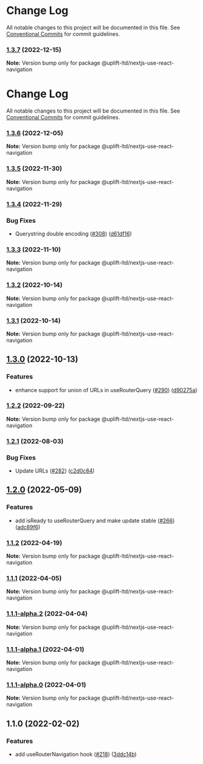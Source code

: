 # Change Log

All notable changes to this project will be documented in this file. See
[Conventional Commits](https://conventionalcommits.org) for commit guidelines.

### [1.3.7](https://github.com/uplift-ltd/nexus/compare/@uplift-ltd/nextjs-use-react-navigation@1.3.6...@uplift-ltd/nextjs-use-react-navigation@1.3.7) (2022-12-15)

**Note:** Version bump only for package @uplift-ltd/nextjs-use-react-navigation

# Change Log

All notable changes to this project will be documented in this file. See
[Conventional Commits](https://conventionalcommits.org) for commit guidelines.

### [1.3.6](https://github.com/uplift-ltd/nexus/compare/@uplift-ltd/nextjs-use-react-navigation@1.3.5...@uplift-ltd/nextjs-use-react-navigation@1.3.6) (2022-12-05)

**Note:** Version bump only for package @uplift-ltd/nextjs-use-react-navigation

### [1.3.5](https://github.com/uplift-ltd/nexus/compare/@uplift-ltd/nextjs-use-react-navigation@1.3.4...@uplift-ltd/nextjs-use-react-navigation@1.3.5) (2022-11-30)

**Note:** Version bump only for package @uplift-ltd/nextjs-use-react-navigation

### [1.3.4](https://github.com/uplift-ltd/nexus/compare/@uplift-ltd/nextjs-use-react-navigation@1.3.3...@uplift-ltd/nextjs-use-react-navigation@1.3.4) (2022-11-29)

### Bug Fixes

- Querystring double encoding ([#308](https://github.com/uplift-ltd/nexus/issues/308))
  ([d61df16](https://github.com/uplift-ltd/nexus/commit/d61df16649219d02b5fb792ea7ee9ebc9e1d948c))

### [1.3.3](https://github.com/uplift-ltd/nexus/compare/@uplift-ltd/nextjs-use-react-navigation@1.3.2...@uplift-ltd/nextjs-use-react-navigation@1.3.3) (2022-11-10)

**Note:** Version bump only for package @uplift-ltd/nextjs-use-react-navigation

### [1.3.2](https://github.com/uplift-ltd/nexus/compare/@uplift-ltd/nextjs-use-react-navigation@1.3.1...@uplift-ltd/nextjs-use-react-navigation@1.3.2) (2022-10-14)

**Note:** Version bump only for package @uplift-ltd/nextjs-use-react-navigation

### [1.3.1](https://github.com/uplift-ltd/nexus/compare/@uplift-ltd/nextjs-use-react-navigation@1.3.0...@uplift-ltd/nextjs-use-react-navigation@1.3.1) (2022-10-14)

**Note:** Version bump only for package @uplift-ltd/nextjs-use-react-navigation

## [1.3.0](https://github.com/uplift-ltd/nexus/compare/@uplift-ltd/nextjs-use-react-navigation@1.2.2...@uplift-ltd/nextjs-use-react-navigation@1.3.0) (2022-10-13)

### Features

- enhance support for union of URLs in useRouterQuery
  ([#290](https://github.com/uplift-ltd/nexus/issues/290))
  ([d90275a](https://github.com/uplift-ltd/nexus/commit/d90275a04177568c09a4ebe75854a92a7baff34c))

### [1.2.2](https://github.com/uplift-ltd/nexus/compare/@uplift-ltd/nextjs-use-react-navigation@1.2.1...@uplift-ltd/nextjs-use-react-navigation@1.2.2) (2022-09-22)

**Note:** Version bump only for package @uplift-ltd/nextjs-use-react-navigation

### [1.2.1](https://github.com/uplift-ltd/nexus/compare/@uplift-ltd/nextjs-use-react-navigation@1.2.0...@uplift-ltd/nextjs-use-react-navigation@1.2.1) (2022-08-03)

### Bug Fixes

- Update URLs ([#282](https://github.com/uplift-ltd/nexus/issues/282))
  ([c2d0c84](https://github.com/uplift-ltd/nexus/commit/c2d0c843c8eb18c4a9ae360ee2d840f5be388fac))

## [1.2.0](https://github.com/uplift-ltd/nexus/compare/@uplift-ltd/nextjs-use-react-navigation@1.1.2...@uplift-ltd/nextjs-use-react-navigation@1.2.0) (2022-05-09)

### Features

- add isReady to useRouterQuery and make update stable
  ([#266](https://github.com/uplift-ltd/nexus/issues/266))
  ([adc89f6](https://github.com/uplift-ltd/nexus/commit/adc89f64d11c6f5bb58a8abce703738d8c412acc))

### [1.1.2](https://github.com/uplift-ltd/nexus/compare/@uplift-ltd/nextjs-use-react-navigation@1.1.1...@uplift-ltd/nextjs-use-react-navigation@1.1.2) (2022-04-19)

**Note:** Version bump only for package @uplift-ltd/nextjs-use-react-navigation

### [1.1.1](https://github.com/uplift-ltd/nexus/compare/@uplift-ltd/nextjs-use-react-navigation@1.1.1-alpha.2...@uplift-ltd/nextjs-use-react-navigation@1.1.1) (2022-04-05)

**Note:** Version bump only for package @uplift-ltd/nextjs-use-react-navigation

### [1.1.1-alpha.2](https://github.com/uplift-ltd/nexus/compare/@uplift-ltd/nextjs-use-react-navigation@1.1.1-alpha.1...@uplift-ltd/nextjs-use-react-navigation@1.1.1-alpha.2) (2022-04-04)

**Note:** Version bump only for package @uplift-ltd/nextjs-use-react-navigation

### [1.1.1-alpha.1](https://github.com/uplift-ltd/nexus/compare/@uplift-ltd/nextjs-use-react-navigation@1.1.1-alpha.0...@uplift-ltd/nextjs-use-react-navigation@1.1.1-alpha.1) (2022-04-01)

**Note:** Version bump only for package @uplift-ltd/nextjs-use-react-navigation

### [1.1.1-alpha.0](https://github.com/uplift-ltd/nexus/compare/@uplift-ltd/nextjs-use-react-navigation@1.1.0...@uplift-ltd/nextjs-use-react-navigation@1.1.1-alpha.0) (2022-04-01)

**Note:** Version bump only for package @uplift-ltd/nextjs-use-react-navigation

## 1.1.0 (2022-02-02)

### Features

- add useRouterNavigation hook ([#218](https://github.com/uplift-ltd/nexus/issues/218))
  ([3ddc14b](https://github.com/uplift-ltd/nexus/commit/3ddc14b3431ebcfc64119892c3b451eb5d62c0d6))
